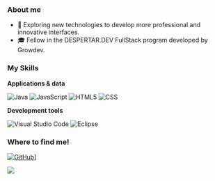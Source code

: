 

<h3>About me</h3>

- 🤔 Exploring new technologies to develop more professional and innovative interfaces.
- 🎓 Fellow in the DESPERTAR.DEV FullStack program developed by Growdev.

<h3>My Skills</h3>

**Applications & data**

![Java](https://img.shields.io/badge/-Java-333333?style=flat&logo=Java&logoColor=007396)
![JavaScript](https://img.shields.io/badge/-JavaScript-333333?style=flat&logo=javascript)
![HTML5](https://img.shields.io/badge/-HTML5-333333?style=flat&logo=HTML5)
![CSS](https://img.shields.io/badge/-CSS-333333?style=flat&logo=CSS3&logoColor=1572B6)

**Development tools**

![Visual Studio Code](https://img.shields.io/badge/-Visual%20Studio%20Code-333333?style=flat&logo=visual-studio-code&logoColor=007ACC)
![Eclipse](https://img.shields.io/badge/-Eclipse-333333?style=flat&logo=eclipse-ide&logoColor=2C2255)


<h3>Where to find me!</h3>

[![GitHub](https://img.shields.io/github/followers/iuricode?label=follow&style=social)](https://github.com/alvesmarcola)]

  <p align="left">
  
  <a href="https://api.whatsapp.com/send?phone=5554997053527" alt="WhatsApp">
  <img src="https://img.shields.io/badge/-WhatsApp-25d366?style=flat-square&labelColor=25d366&logo=whatsapp&logoColor=white&link=https://api.whatsapp.com/send?phone=5554997053527"/></a>
</p>
